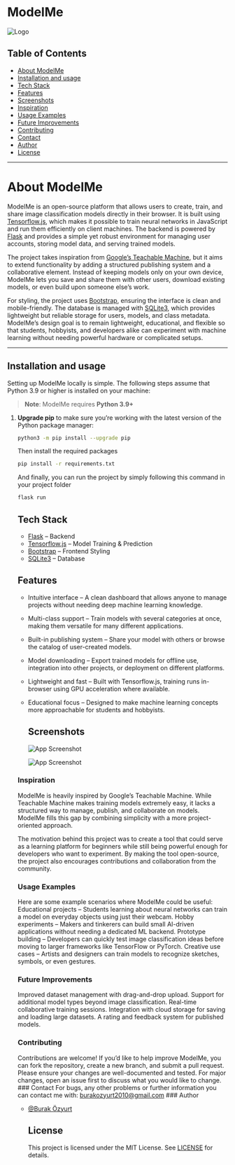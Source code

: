 
# ModelMe




![Logo](https://i.ibb.co/WNKFjhZm/Ads-z-tasar-m-2.png)


## Table of Contents
- [About ModelMe](#about-modelme)
- [Installation and usage](#installation-and-usage)
- [Tech Stack](#tech-stack)
- [Features](#features)
- [Screenshots](#screenshots)
- [Inspiration](#inspiration)
- [Usage Examples](#usage-examples)
- [Future Improvements](#future-improvements)
- [Contributing](#contributing)
- [Contact](#contact)
- [Author](#author)
- [License](#license)

---
# About ModelMe

ModelMe is an open-source platform that allows users to create, train, and share image classification models directly in their browser. It is built using [Tensorflow.js](https://www.tensorflow.org/js), which makes it possible to train neural networks in JavaScript and run them efficiently on client machines. The backend is powered by [Flask](https://flask.palletsprojects.com/) and provides a simple yet robust environment for managing user accounts, storing model data, and serving trained models.

The project takes inspiration from [Google’s Teachable Machine](https://teachablemachine.withgoogle.com/), but it aims to extend functionality by adding a structured publishing system and a collaborative element. Instead of keeping models only on your own device, ModelMe lets you save and share them with other users, download existing models, or even build upon someone else’s work.

For styling, the project uses [Bootstrap](https://getbootstrap.com), ensuring the interface is clean and mobile-friendly. The database is managed with [SQLite3](https://sqlite.org/), which provides lightweight but reliable storage for users, models, and class metadata. ModelMe’s design goal is to remain lightweight, educational, and flexible so that students, hobbyists, and developers alike can experiment with machine learning without needing powerful hardware or complicated setups.

---
## Installation and usage

Setting up ModelMe locally is simple. The following steps assume that Python 3.9 or higher is installed on your machine:

> **Note**: ModelMe requires **Python 3.9+**

1. **Upgrade pip** to make sure you’re working with the latest version of the Python package manager:
   ```bash
   python3 -m pip install --upgrade pip
   ```
   Then install the required packages
    ```bash
    pip install -r requirements.txt
    ```
   And finally, you can run the project by simply following this  command in your project folder

    ```bash
    flask run
    ```
    ## Tech Stack
    - [Flask](https://flask.palletsprojects.com/) – Backend
    - [Tensorflow.js](https://www.tensorflow.org/js) – Model Training & Prediction
    - [Bootstrap](https://getbootstrap.com) – Frontend Styling
    - [SQLite3](https://sqlite.org/) – Database

    ## Features

    - Intuitive interface – A clean dashboard that allows anyone to manage projects without needing deep machine learning knowledge.

    - Multi-class support – Train models with several categories at once, making them versatile for many different applications.

    - Built-in publishing system – Share your model with others or browse the catalog of user-created models.

    - Model downloading – Export trained models for offline use, integration into other projects, or deployment on different platforms.

    - Lightweight and fast – Built with Tensorflow.js, training runs in-browser using GPU acceleration where available.

    - Educational focus – Designed to make machine learning concepts more approachable for students and hobbyists.



       ## Screenshots

       ![App Screenshot](https://i.ibb.co/PSnbFNx/Screenshot-2025-08-23-134859.png)

       ![App Screenshot](https://i.ibb.co/BHNmcw1W/Screenshot-2025-08-23-135117.png)


     ### Inspiration
     ModelMe is heavily inspired by Google’s Teachable Machine. While Teachable Machine makes training models extremely easy, it lacks a structured way to              manage, publish, and collaborate on models. ModelMe fills this gap by combining simplicity with a more project-oriented approach.

     The motivation behind this project was to create a tool that could serve as a learning platform for beginners while still being powerful enough for                developers who want to experiment. By making the tool open-source, the project also encourages contributions and collaboration from the community.

     ### Usage Examples
     Here are some example scenarios where ModelMe could be useful:
     Educational projects – Students learning about neural networks can train a model on everyday objects using just their webcam.
     Hobby experiments – Makers and tinkerers can build small AI-driven applications without needing a dedicated ML backend.
     Prototype building – Developers can quickly test image classification ideas before moving to larger frameworks like TensorFlow or PyTorch.
     Creative use cases – Artists and designers can train models to recognize sketches, symbols, or even gestures.

      ### Future Improvements
     Improved dataset management with drag-and-drop upload.
     Support for additional model types beyond image classification.
     Real-time collaborative training sessions.
     Integration with cloud storage for saving and loading large datasets.
     A rating and feedback system for published models.
      ### Contributing
     Contributions are welcome! If you’d like to help improve ModelMe, you can fork the repository, create a new branch, and submit a pull request. Please ensure       your changes are well-documented and tested. For major changes, open an issue first to discuss what you would like to change.
       ### Contact
       For bugs, any other problems or further information you can contact me with: burakozyurt2010@gmail.com
       ### Author

   - [@Burak Özyurt](https://www.github.com/Burak-Ozyurt-17)

       ## License
       This project is licensed under the MIT License. See [LICENSE](LICENSE) for details.

